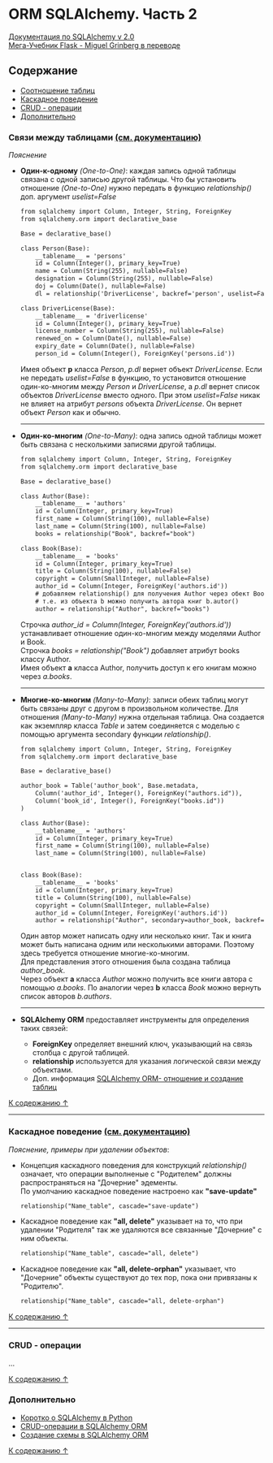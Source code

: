 # ORM SQLAlchemy. Часть 2

[Документация по SQLAlchemy v 2.0](https://docs.sqlalchemy.org/en/20/orm/index.html)<br>
[Мега-Учебник Flask - Miguel Grinberg  в переводе](https://habr.com/ru/articles/807371/)

## Содержание
* [Соотношение таблиц](#связи-между-таблицами-см-документацию)
* [Каскадное поведение](#каскадное-поведение-см-документацию)
* [CRUD - операции](#crud---операции)
* [Дополнительно](#дополнительно)

### Связи между таблицами [(см. документацию)](https://docs.sqlalchemy.org/en/20/orm/relationships.html)


*Пояснение*

* **Один-к-одному** *(One-to-One)*: каждая запись одной таблицы связана с одной записью другой таблицы. Что бы установить отношение *(One-to-One)* нужно передать в функцию *relationship()* доп. аргумент *uselist=False*
    ```html
    from sqlalchemy import Column, Integer, String, ForeignKey
    from sqlalchemy.orm import declarative_base

    Base = declarative_base()

    class Person(Base):
        __tablename__ = 'persons'
        id = Column(Integer(), primary_key=True)
        name = Column(String(255), nullable=False)
        designation = Column(String(255), nullable=False)
        doj = Column(Date(), nullable=False)
        dl = relationship('DriverLicense', backref='person', uselist=False)
    
    class DriverLicense(Base):
        __tablename__ = 'driverlicense'
        id = Column(Integer(), primary_key=True)
        license_number = Column(String(255), nullable=False)
        renewed_on = Column(Date(), nullable=False)
        expiry_date = Column(Date(), nullable=False)
        person_id = Column(Integer(), ForeignKey('persons.id'))
    ````
    Имея объект **p** класса *Person*, *p.dl* вернет объект *DriverLicense*. Если не передать *uselist=False* в функцию, то установится отношение один-ко-многим между *Person* и *DriverLicense*, а *p.dl* вернет список объектов *DriverLicense* вместо одного. При этом *uselist=False* никак не влияет на атрибут *persons* объекта *DriverLicense*. Он вернет объект *Person* как и обычно.
    <hr>

* **Один-ко-многим** *(One-to-Many)*: одна запись одной таблицы может быть связана с несколькими записями другой таблицы.
    ```html
    from sqlalchemy import Column, Integer, String, ForeignKey
    from sqlalchemy.orm import declarative_base

    Base = declarative_base()

    class Author(Base):
        __tablename__ = 'authors'
        id = Column(Integer, primary_key=True)
        first_name = Column(String(100), nullable=False)
        last_name = Column(String(100), nullable=False)
        books = relationship("Book", backref="book")
    
    class Book(Base):
        __tablename__ = 'books'
        id = Column(Integer, primary_key=True)
        title = Column(String(100), nullable=False)
        copyright = Column(SmallInteger, nullable=False)
        author_id = Column(Integer, ForeignKey('authors.id'))
        # добавляем relationship() для получения Author через обект Book()
        # т.е. из объекта b можно получить автора книг b.autor()
        author = relationship("Author", backref="books")
    ````
    Строчка *author_id = Column(Integer, ForeignKey('authors.id'))* устанавливает отношение один-ко-многим между моделями Author и Book.<br>
    Строчка *books = relationship("Book")* добавляет атрибут books классу Author.<br>
    Имея объект **a** класса Author, получить доступ к его книгам можно через *a.books*.
    <hr>

* **Многие-ко-многим** *(Many-to-Many)*: записи обеих таблиц могут быть связаны друг с другом в произвольном количестве. Для отношения *(Many-to-Many)* нужна отдельная таблица. Она создается как экземпляр класса *Table* и затем соединяется с моделью с помощью аргумента secondary функции *relationship()*.
    ```html
    from sqlalchemy import Column, Integer, String, ForeignKey
    from sqlalchemy.orm import declarative_base

    Base = declarative_base()

    author_book = Table('author_book', Base.metadata, 
        Column('author_id', Integer(), ForeignKey("authors.id")),
        Column('book_id', Integer(), ForeignKey("books.id"))
    )
    
    class Author(Base):
        __tablename__ = 'authors'
        id = Column(Integer, primary_key=True)
        first_name = Column(String(100), nullable=False)
        last_name = Column(String(100), nullable=False)
    
    
    class Book(Base):
        __tablename__ = 'books'
        id = Column(Integer, primary_key=True)
        title = Column(String(100), nullable=False)
        copyright = Column(SmallInteger, nullable=False)
        author_id = Column(Integer, ForeignKey('authors.id'))
        author = relationship("Author", secondary=author_book, backref="books")
    ````
    Один автор может написать одну или несколько книг. Так и книга может быть написана одним или несколькими авторами. Поэтому здесь требуется отношение многие-ко-многим.<br>
    Для представления этого отношения была создана таблица *author_book*.<br>
    Через объект **a** класса *Author* можно получить все книги автора с помощью *a.books*. По аналогии через **b** класса *Book* можно вернуть список авторов *b.authors*.
    <hr>

* **SQLAlchemy ORM** предоставляет инструменты для определения таких связей:
    * **ForeignKey** определяет внешний ключ, указывающий на связь столбца с другой таблицей.
    * **relationship** используется для указания логической связи между объектами.
    * Доп. информация [SQLAlchemy ORM- отношение и создание таблиц](https://pythonru.com/biblioteki/shemy-v-sqlalchemy-orm)

[К содержанию ↑](#содержание)
<hr>

### Каскадное поведение [(см. документацию)](https://docs.sqlalchemy.org/en/20/orm/cascades.html) <br>
*Пояснение, примеры при удалении объектов*: <br>

* Концепция каскадного поведения для конструкций *relationship()* означает, что операции выполненые с "Родителем" должны распространяться на "Дочерние" эдементы.<br>
По умолчанию каскадное поведение настроено как **"save-update"**
    ```html
    relationship("Name_table", cascade="save-update")
    ```

* Каскадное поведение как **"all, delete"** указывает на то, что при удалении "Родителя" так же удаляются все связанные "Дочерние" с ним объекты.
    
    ```html
    relationship("Name_table", cascade="all, delete")
    ```

* Каскадное поведение как **"all, delete-orphan"** указывает, что "Дочерние" объекты существуют до тех пор, пока они привязаны к "Родителю".

    ```html
    relationship("Name_table", cascade="all, delete-orphan")
    ```
[К содержанию ↑](#содержание)
<hr>

### CRUD - операции

...

[К содержанию ↑](#содержание)

### Дополнительно

* [Коротко о SQLAlchemy в Python](https://blog.skillfactory.ru/rukovodstvo-po-sqlalchemy-v-python/)
* [CRUD-операции в SQLAlchemy ORM](https://pythonru.com/biblioteki/crud-sqlalchemy-orm)
* [Создание схемы в SQLAlchemy ORM](https://pythonru.com/biblioteki/shemy-v-sqlalchemy-orm)

[К содержанию ↑](#содержание)